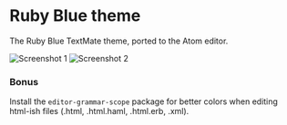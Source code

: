 # Ruby Blue theme

The Ruby Blue TextMate theme, ported to the Atom editor.

![Screenshot 1](https://dl.dropboxusercontent.com/u/4047879/Atom/screenshot-1.png)
![Screenshot 2](https://dl.dropboxusercontent.com/u/4047879/Atom/screenshot-2.png)

### Bonus

Install the `editor-grammar-scope` package for better colors when editing html-ish files (.html, .html.haml, .html.erb, .xml).
